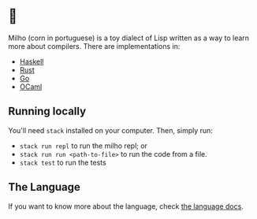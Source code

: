 # 🌽

Milho (corn in portuguese) is a toy dialect of Lisp written as a way to learn more about compilers.
There are implementations in:
- [Haskell](https://github.com/celsobonutti/milho)
- [Rust](https://github.com/celsobonutti/milho-rust)
- [Go](https://github.com/danfragoso/milho)
- [OCaml](https://github.com/renatoalencar/milho-ocaml)

## Running locally

You'll need `stack` installed on your computer. Then, simply run:

- `stack run repl` to run the milho repl; or
- `stack run run <path-to-file>` to run the code from a file.
- `stack test` to run the tests

## The Language

If you want to know more about the language, check [the language docs](LANGUAGE.md).
